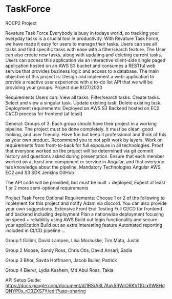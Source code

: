# TaskForce
ROCP2 Project

Revature Task Force
Everybody is busy in todays world, so tracking your everyday tasks is a crucial tool in productivity. With Revature Task Force, we have made it easy for users to manage their tasks. Users can see all tasks and find specific tasks with ease with a filter/search feature. The User can also create new tasks, along with updating and deleting current tasks. Users can access this application via an interactive client-side single paged application hosted on an AWS S3 bucket and consumes a RESTful web service that provides business logic and access to a database.
The main objective of this project is:
Design and implement a web-application to provide a reactive user experience with a to-do list API that we will be providing your groups.
Project due 8/27/2020

Requirements
Users can:
View all tasks.
Filter/search tasks.
Create tasks.
Select and view a singular task.
Update existing task.
Delete existing task.
Deployment requirements:
Deployed on AWS S3
Backend hosted on EC2
CI/CD process for frontend (at least)


General:
Groups of 3.
Each group should have their project in a working pipeline.
The project must be done completely. It must be clean, good looking, and user friendly.
Have fun but keep it professional and think of this as your own product.
Recommend you to not split work by layers. Work on requirements from front-to-back for full exposure in all technologies.
Proof that everyone worked on the project will be determined via git commit history and questions asked during presentation. Ensure that each member worked on at least one component or service in Angular, and that everyone has knowledge about the pipeline.
Mandatory Technologies
Angular
AWS EC2 and S3 SDK
Jenkins
GitHub

The API code will be provided, but must be built + deployed,
Expect at least 1 or 2 more semi-optional requirements

Project Task Force Optional Requirements:
Choose 1 or 2 of the following to implement for this project and notify Adam via discord.  You can also provide your own suggestions.
Extensive Front End Testing
Full CI/CD for frontend and backend including deployment
Plan a nationwide deployment focusing on speed + reliability using AWS
Build out login functionality and secure your application
Build out an extra interesting feature
Automated reporting included in CI/CD pipeline
…

Group 1
Galimi, David
Lampen, Lisa
Morauske, Tim
Mata, Justin

Group 2
Moose, Sandy
Ross, Chris
Otis, David
Ansari, Sadia

Group 3
Bhor, Savita
Hoffmann, Jacob
Buller, Patrick

Group 4
Bierer, Lydia
Kashem, Md Abul
Ross, Takia


API Setup Guide:
https://docs.google.com/document/d/1BSrA3L7Axk5RWrORKV11Drx0W8HdQNYP0s_rD3ZXS7Y/edit?usp=sharing






